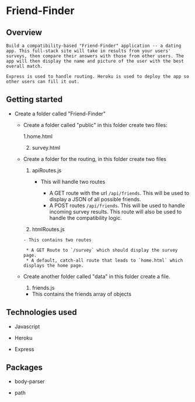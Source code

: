 # Friend-Finder

## Overview

    Build a compatibility-based "Friend-Finder" application -- a dating app. This full-stack site will take in results from your users' surveys, then compare their answers with those from other users. The app will then display the name and picture of the user with the best overall match.

    Express is used to handle routing. Heroku is used to deploy the app so other users can fill it out.

 ## Getting started

 * Create a folder called "Friend-Finder"   

    * Create a folder called "public" in this folder create two files:

        1.home.html

        2. survey.html

    * Create a folder for the routing, in this folder create two files

        1. apiRoutes.js

            - This will handle two routes
              
               * A GET route with the url `/api/friends`. This will be used to display a JSON of all possible friends.
               * A POST routes `/api/friends`. This will be used to handle incoming survey results. This route will also be used to handle      the compatibility logic.

        2. htmlRoutes.js

          - This contains two routes

           * A GET Route to `/survey` which should display the survey page.
           * A default, catch-all route that leads to `home.html` which displays the home page.


    * Create another folder called "data" in this folder create a file.

        1. friends.js  

         - This contains the friends array of objects



## Technologies used

   * Javascript

   * Heroku

   * Express

## Packages

  * body-parser

  * path